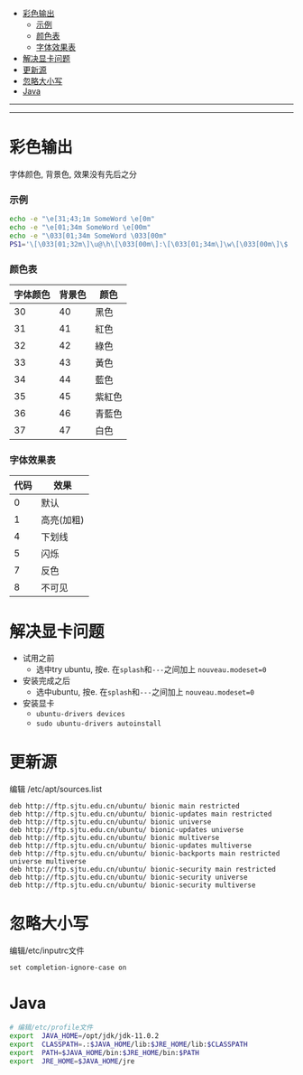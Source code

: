 - [彩色输出](#彩色输出)
    - [示例](#示例)
    - [颜色表](#颜色表)
    - [字体效果表](#字体效果表)
- [解决显卡问题](#解决显卡问题)
- [更新源](#更新源)
- [忽略大小写](#忽略大小写)
- [Java](#java)



******************************************************************************************
******************************************************************************************



# 彩色输出
字体颜色, 背景色, 效果没有先后之分

### 示例
```sh
echo -e "\e[31;43;1m SomeWord \e[0m"
echo -e "\e[01;34m SomeWord \e[00m"
echo -e "\033[01;34m SomeWord \033[00m"
PS1='\[\033[01;32m\]\u@\h\[\033[00m\]:\[\033[01;34m\]\w\[\033[00m\]\$ '
```

### 颜色表
字体颜色 | 背景色 | 颜色
-------- | ------ | ----
30       | 40     | 黑色
31       | 41     | 紅色
32       | 42     | 綠色
33       | 43     | 黃色
34       | 44     | 藍色
35       | 45     | 紫紅色
36       | 46     | 青藍色
37       | 47     | 白色

### 字体效果表
代码 | 效果
---- | ----
0    | 默认
1    | 高亮(加粗)
4    | 下划线
5    | 闪烁
7    | 反色
8    | 不可见

# 解决显卡问题
* 试用之前
    * 选中try ubuntu, 按e. 在`splash`和`---`之间加上 `nouveau.modeset=0`
* 安装完成之后
    * 选中ubuntu, 按e. 在`splash`和`---`之间加上 `nouveau.modeset=0`
* 安装显卡
    * `ubuntu-drivers devices`
    * `sudo ubuntu-drivers autoinstall`

# 更新源
编辑 /etc/apt/sources.list  
```
deb http://ftp.sjtu.edu.cn/ubuntu/ bionic main restricted
deb http://ftp.sjtu.edu.cn/ubuntu/ bionic-updates main restricted
deb http://ftp.sjtu.edu.cn/ubuntu/ bionic universe
deb http://ftp.sjtu.edu.cn/ubuntu/ bionic-updates universe
deb http://ftp.sjtu.edu.cn/ubuntu/ bionic multiverse
deb http://ftp.sjtu.edu.cn/ubuntu/ bionic-updates multiverse
deb http://ftp.sjtu.edu.cn/ubuntu/ bionic-backports main restricted universe multiverse
deb http://ftp.sjtu.edu.cn/ubuntu/ bionic-security main restricted
deb http://ftp.sjtu.edu.cn/ubuntu/ bionic-security universe
deb http://ftp.sjtu.edu.cn/ubuntu/ bionic-security multiverse
```

# 忽略大小写
编辑/etc/inputrc文件
```
set completion-ignore-case on
```

# Java
```sh
# 编辑/etc/profile文件
export  JAVA_HOME=/opt/jdk/jdk-11.0.2
export  CLASSPATH=.:$JAVA_HOME/lib:$JRE_HOME/lib:$CLASSPATH
export  PATH=$JAVA_HOME/bin:$JRE_HOME/bin:$PATH
export  JRE_HOME=$JAVA_HOME/jre
```

